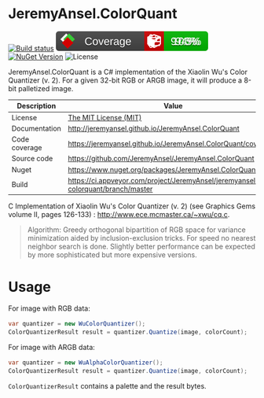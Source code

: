 # JeremyAnsel.ColorQuant

[![Build status](https://ci.appveyor.com/api/projects/status/u39upbktebxs5hwn/branch/master?svg=true)](https://ci.appveyor.com/project/JeremyAnsel/jeremyansel-colorquant/branch/master)
[![Code coverage](https://raw.githubusercontent.com/JeremyAnsel/JeremyAnsel.ColorQuant/gh-pages/coverage/badge_combined.svg)](https://jeremyansel.github.io/JeremyAnsel.ColorQuant/coverage/)
[![NuGet Version](https://img.shields.io/nuget/v/JeremyAnsel.ColorQuant)](https://www.nuget.org/packages/JeremyAnsel.ColorQuant)
![License](https://img.shields.io/github/license/JeremyAnsel/JeremyAnsel.ColorQuant)

JeremyAnsel.ColorQuant is a C# implementation of the Xiaolin Wu's Color Quantizer (v. 2).
For a given 32-bit RGB or ARGB image, it will produce a 8-bit palletized image.

Description     | Value
----------------|----------------
License         | [The MIT License (MIT)](https://github.com/JeremyAnsel/JeremyAnsel.ColorQuant/blob/master/LICENSE.txt)
Documentation   | http://jeremyansel.github.io/JeremyAnsel.ColorQuant
Code coverage   | https://jeremyansel.github.io/JeremyAnsel.ColorQuant/coverage/
Source code     | https://github.com/JeremyAnsel/JeremyAnsel.ColorQuant
Nuget           | https://www.nuget.org/packages/JeremyAnsel.ColorQuant
Build           | https://ci.appveyor.com/project/JeremyAnsel/jeremyansel-colorquant/branch/master

C Implementation of Xiaolin Wu's Color Quantizer (v. 2) (see Graphics Gems volume II, pages 126-133) : http://www.ece.mcmaster.ca/~xwu/cq.c.

> Algorithm: Greedy orthogonal bipartition of RGB space for variance minimization aided by inclusion-exclusion tricks. For speed no nearest neighbor search is done. Slightly better performance can be expected by more sophisticated but more expensive versions.

# Usage

For image with RGB data:
```csharp
var quantizer = new WuColorQuantizer();
ColorQuantizerResult result = quantizer.Quantize(image, colorCount);
```

For image with ARGB data:
```csharp
var quantizer = new WuAlphaColorQuantizer();
ColorQuantizerResult result = quantizer.Quantize(image, colorCount);
```

`ColorQuantizerResult` contains a palette and the result bytes.
